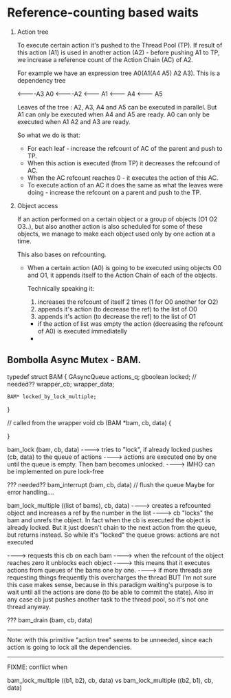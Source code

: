 # Reference-counting based waits

1. Action tree

   To execute certain action it's pushed to the Thread Pool (TP).
   If result of this action (A1) is used in another action (A2) - before pushing A1 to TP,
   we increase a reference count of the Action Chain (AC) of A2.

   For example we have an expression tree A0(A1(A4 A5) A2  A3).
   This is a dependency tree

      <----A3
   A0 <----A2
      <--- A1 <--- A4
              <--- A5

   Leaves of the tree : A2, A3, A4 and A5 can be executed in parallel.
   But A1 can only be executed when A4 and A5 are ready.
   A0 can only be executed when A1 A2 and A3 are ready.

   So what we do is that:
   - For each leaf - increase the refcount of AC of the parent and push to TP.
   - When this action is executed (from TP) it decreases the refcound of AC.
   - When the AC refcount reaches 0 - it executes the action of this AC.
   - To execute action of an AC it does the same as what the leaves were doing -
     increase the refcount on a parent and push to the TP.
   

2. Object access

   If an action performed on a certain object or a group of objects (O1 O2 O3..),
   but also another action is also scheduled for some of these objects, we manage to
   make each object used only by one action at a time.

   This also bases on refcounting.
   - When a certain action (A0) is going to be executed using objects O0 and O1, it
     appends itself to the Action Chain of each of the objects.

     Technically speaking it:
     1. increases the refcount of itself 2 times (1 for O0 another for O2)
     2. appends it's action (to decrease the ref) to the list of O0
     3. appends it's action (to decrease the ref) to the list of O1

     - if the action of list was empty the action (decreasing the refcount of A0) is executed immediatelly
     - 



Bombolla Async Mutex - BAM.
---------------------------

typedef struct BAM {
	GAsyncQueue actions_q;
	gboolean locked; // needed??
	wrapper_cb;
	wrapper_data;

	BAM* locked_by_lock_multiple; 
}

// called from the wrapper
void cb (BAM *bam, cb, data) {

}

bam_lock (bam, cb, data)
----> tries to "lock", if already locked pushes (cb, data) to the queue of actions
----> actions are executed one by one until the queue is empty. Then bam becomes unlocked.
----> IMHO can be implemented on pure lock-free

??? needed?? bam_interrupt (bam, cb, data) // flush the queue
Maybe for error handling....

bam_lock_multiple ((list of bams), cb, data)
----> creates a refcounted object and increases a ref by the number in the list
----> cb "locks" the bam and unrefs the object. In fact when the cb is executed the object is already locked.
      But it just doesn't chain to the next action from the queue, but returns instead.
      So while it's "locked" the queue grows: actions are not executed
      
----> requests this cb on each bam
----> when the refcount of the object reaches zero it unblocks each object
----> this means that it executes actions from queues of the bams one by one.
----> if more threads are requesting things frequently this overcharges the thread BUT I'm not sure this case makes sense,
because in this paradigm waiting's purpose is to wait until all the actions are done (to be able to commit the state).
Also in any case cb just pushes another task to the thread pool, so it's not one thread anyway.

??? bam_drain (bam, cb, data)

---------------------------
Note: with this primitive "action tree" seems to be unneeded, since each action is going to
lock all the dependencies.


---------------------------
FIXME: conflict when

bam_lock_multiple ((b1, b2), cb, data)
vs
bam_lock_multiple ((b2, b1), cb, data)

